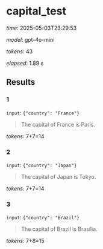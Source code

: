 # capital_test

*time*: 2025-05-03T23:29:53

*model*: gpt-4o-mini

*tokens*: 43

*elapsed*: 1.89 s

## Results

### 1

`input`: `{"country": "France"}`


> The capital of France is Paris.


*tokens*: 7+7=14

### 2

`input`: `{"country": "Japan"}`


> The capital of Japan is Tokyo.


*tokens*: 7+7=14

### 3

`input`: `{"country": "Brazil"}`


> The capital of Brazil is Brasília.


*tokens*: 7+8=15
